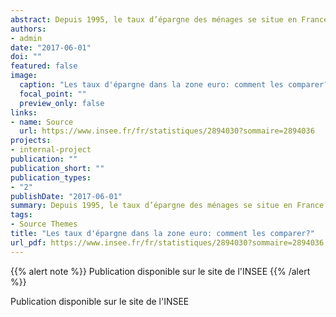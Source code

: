 ```yaml
---
abstract: Depuis 1995, le taux d’épargne des ménages se situe en France à 15 % en moyenne, un peu en deçà de celui de l’Allemagne ou de la Belgique (16 %) mais nettement au-dessus des autres principaux pays de la zone euro (11 %). La mesure du taux d’épargne est toutefois tributaire des caractéristiques institutionnelles de chaque pays, notamment de la nature du régime de retraite et la nécessité pour les ménages, dans le cas d’un régime par capitalisation, d’épargner pour leur retraite. Ces motifs d’épargne représentent pour les Pays-Bas ou l’Irlande, toutes choses égales par ailleurs, près de la moitié du taux d’épargne moyen sur la période, tandis qu’ils sont beaucoup plus limités dans les autres pays. L’environnement socio-économique (vieillissement de la population, situation des finances publiques, évolution des inégalités de revenus) joue également sur les comportements d’épargne des ménages. En particulier, après la crise, les ménages seraient plus sensibles au niveau de déficit public de leur pays, celui-ci les poussant à épargner. Toutefois, en moyenne, l’environnement socio-économique ne rend pas compte de façon déterminante des niveaux de taux d’épargne ni de leurs évolutions. D’un pays à l’autre, les ménages auraient des comportements d’épargne spécifiques. 
authors:
- admin
date: "2017-06-01"
doi: ""
featured: false
image:
  caption: "Les taux d'épargne dans la zone euro: comment les comparer?"
  focal_point: ""
  preview_only: false
links:
- name: Source
  url: https://www.insee.fr/fr/statistiques/2894030?sommaire=2894036
projects:
- internal-project
publication: ""
publication_short: ""
publication_types:
- "2"
publishDate: "2017-06-01"
summary: Depuis 1995, le taux d’épargne des ménages se situe en France à 15 % en moyenne, un peu en deçà de celui de l’Allemagne ou de la Belgique (16 %) mais nettement au-dessus des autres principaux pays de la zone euro (11 %). La mesure du taux d’épargne est toutefois tributaire des caractéristiques institutionnelles de chaque pays, notamment de la nature du régime de retraite et la nécessité pour les ménages, dans le cas d’un régime par capitalisation, d’épargner pour leur retraite. Ces motifs d’épargne représentent pour les Pays-Bas ou l’Irlande, toutes choses égales par ailleurs, près de la moitié du taux d’épargne moyen sur la période, tandis qu’ils sont beaucoup plus limités dans les autres pays. L’environnement socio-économique (vieillissement de la population, situation des finances publiques, évolution des inégalités de revenus) joue également sur les comportements d’épargne des ménages. En particulier, après la crise, les ménages seraient plus sensibles au niveau de déficit public de leur pays, celui-ci les poussant à épargner. Toutefois, en moyenne, l’environnement socio-économique ne rend pas compte de façon déterminante des niveaux de taux d’épargne ni de leurs évolutions. D’un pays à l’autre, les ménages auraient des comportements d’épargne spécifiques. 
tags:
- Source Themes
title: "Les taux d'épargne dans la zone euro: comment les comparer?"
url_pdf: https://www.insee.fr/fr/statistiques/2894030?sommaire=2894036
---
```


<!---- ADDITIONAL THINGS POSSIBLE
slides: example
url_code: '#'
url_dataset: '#'
url_poster: '#'
url_project: ""
url_slides: ""
url_source: '#'
url_video: '#'
----->

{{% alert note %}}
Publication disponible sur le site de l'INSEE
{{% /alert %}}

Publication disponible sur le site de l'INSEE